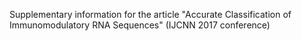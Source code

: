 Supplementary information for the article "Accurate Classification of Immunomodulatory RNA Sequences" (IJCNN 2017 conference)
